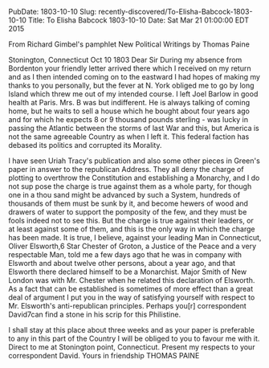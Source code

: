 PubDate: 1803-10-10
Slug: recently-discovered/To-Elisha-Babcock-1803-10-10
Title: To Elisha Babcock 1803-10-10
Date: Sat Mar 21 01:00:00 EDT 2015

From Richard Gimbel's pamphlet New Political Writings by Thomas Paine

Stonington, Connecticut
Oct 10 1803
Dear Sir
During my absence from Bordenton your friendly letter arrived there which I received on my return and as I then intended coming on to the eastward I had hopes of making my thanks to you personally, but the fever at N. York obliged me to go by long Island which threw me out of my intended course. I left Joel Barlow in good health at Paris. Mrs. B was but indifferent. He is always talking of coming home, but he waits to sell a house which he bought about four years ago and for which he expects 8 or 9 thousand pounds sterling - was lucky in passing the Atlantic between the storms of last War and this, but America is not the same agreeable Country as when I left it. This federal faction has debased its politics and corrupted its Morality.

I have seen Uriah Tracy's publication and also some other pieces in Green's paper in answer to the republican Address. They all deny the charge of plotting to overthrow the Constitution and establishing a Monarchy, and I do not sup­ pose the charge is true against them as a whole party, for though one in a thou­ sand might be advanced by such a System, hundreds of thousands of them must be sunk by it, and become hewers of wood and drawers of water to support the pomposity of the few, and they must be fools indeed not to see this. But the charge is true against their leaders, or at least against some of them, and this is the only way in which the charge has been made. It is true, I believe, against your leading Man in Connecticut, Oliver Elsworth,6 Star Chester of Groton, a Justice of the Peace and a very respectable Man, told me a few days ago that he was in company with Elsworth and about twelve other persons, about a year ago, and that Elsworth there declared himself to be a Monarchist. Major Smith of New London was with Mr. Chester when he related this declaration of Elsworth. As a fact that can be established is sometimes of more effect than a great deal of argument I put you in the way of satisfying yourself with respect to Mr. Elsworth's anti-republican principles. Perhaps you[r] correspondent David7can find a stone in his scrip for this Philistine.

I shall stay at this place about three weeks and as your paper is preferable to any in this part of the Country I will be obliged to you to favour me with it. Direct to me at Stonington point, Connecticut. Present my respects to your correspondent David.
Yours in friendship THOMAS PAINE
